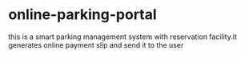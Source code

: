 # online-parking-portal
this is a smart parking management system with reservation facility.it generates online payment slip and send it to the user
